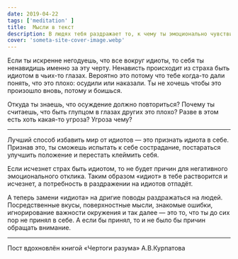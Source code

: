 ```yaml
---
date: 2019-04-22
tags: ['meditation' ]
title:  Мысли в текст
description: В людях тебя раздражает то, к чему ты эмоционально чувствителен. А то, к чему ты чувствителен и есть часть тебя. Значит ты раздражаешься на составляющие тебя части в первую очередь, а люди — лишь поводы слить своё раздражение.
cover: 'someta-site-cover-image.webp'
---
```

Если ты искренне негодуешь, что все вокруг идиоты, то себя ты ненавидишь именно за эту черту. Ненависть происходит из страха быть идиотом в чьих-то глазах. Вероятно это потому что тебе когда-то дали понять, что это плохо: осудили или наказали. Ты не хочешь чтобы это произошло вновь, потому и боишься.

Oткуда ты знаешь, что осуждение должно повториться? Почему ты считаешь, что быть глупцом в глазах других это плохо? Разве в этом есть хоть какая-то угроза? Угроза чему?

---

Лучший способ избавить мир от идиотов — это признать идиота в себе. Признав это, ты сможешь испытать к себе сострадание, постараться улучшить положение и перестать клеймить себя.

Если исчезнет страх быть идиотом, то не будет причин для негативного эмоционального отклика. Таким образом «идиот» в тебе растворится и исчезнет, а потребность в раздражении на идиотов отпадёт.

А теперь замени «идиота» на дригие поводы раздражаться на людей. Посредственные вкусы, поверхностные мысли, знакомые ошибки, игнорирование важности окружения и так далее — это то, что ты до сих пор не принял в себе. А если бы принял, то и не было бы причин обращать внимание.

---

Пост вдохновлён книгой «Чертоги разума» А.В.Курпатова
